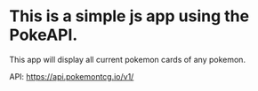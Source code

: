 # This is a simple js app using the PokeAPI.
This app will display all current pokemon cards of any pokemon.

API: https://api.pokemontcg.io/v1/
 

